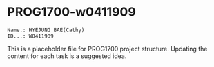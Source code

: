 # PROG1700-w0411909

```
Name.: HYEJUNG BAE(Cathy)
ID...: W0411909
```

This is a placeholder file for PROG1700 project structure. Updating the content for each task is a suggested idea.
